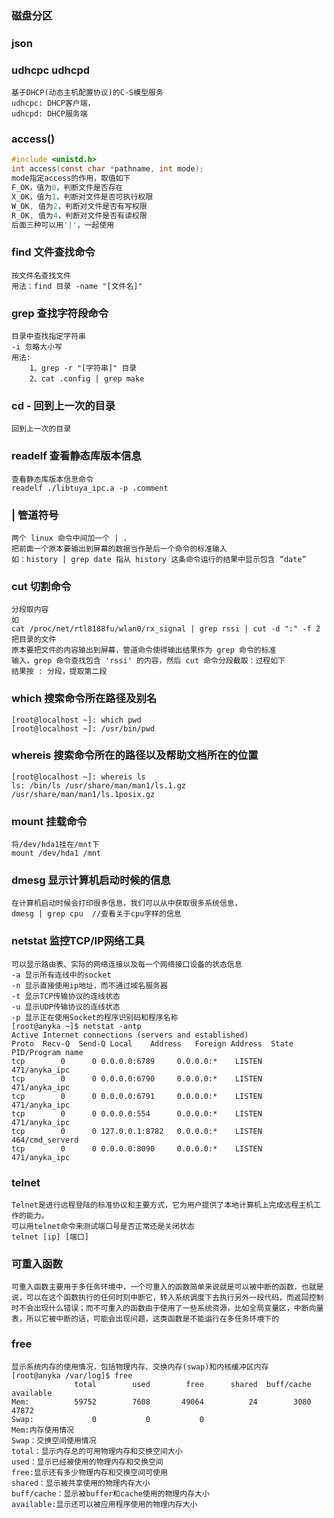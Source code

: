 ### 磁盘分区
### json

### udhcpc udhcpd

```
基于DHCP(动态主机配置协议)的C-S模型服务
udhcpc: DHCP客户端，
udhcpd: DHCP服务端

```

### access()

```c
#include <unistd.h>
int access(const char *pathname, int mode);
mode指定access的作用，取值如下
F_OK，值为0，判断文件是否存在
X_OK，值为1，判断对文件是否可执行权限
W_OK, 值为2，判断对文件是否有写权限
R_OK, 值为4，判断对文件是否有读权限
后面三种可以用'|'，一起使用
```

###  find 文件查找命令
    按文件名查找文件
    用法：find 目录 -name "[文件名]"

###  grep 查找字符段命令
    目录中查找指定字符串
    -i 忽略大小写
    用法: 
    	1、grep -r "[字符串]" 目录
    	2、cat .config | grep make

###  cd - 回到上一次的目录
    回到上一次的目录

###  readelf	查看静态库版本信息
    查看静态库版本信息命令
    readelf ./libtuya_ipc.a -p .comment

### | 管道符号
    两个 linux 命令中间加一个 | .
    把前面一个原本要输出到屏幕的数据当作是后一个命令的标准输入
    如：history | grep date 指从 history 这条命令运行的结果中显示包含 “date” 

###  cut 切割命令
    分段取内容
    如 
    cat /proc/net/rtl8188fu/wlan0/rx_signal | grep rssi | cut -d ":" -f 2
    把目录的文件
    原本要把文件的内容输出到屏幕，管道命令使得输出结果作为 grep 命令的标准
    输入，grep 命令查找包含 'rssi' 的内容，然后 cut 命令分段截取：过程如下
    结果按 : 分段，提取第二段

###     which 搜索命令所在路径及别名

```
[root@localhost ~]: which pwd
[root@localhost ~]: /usr/bin/pwd
```

###  whereis  搜索命令所在的路径以及帮助文档所在的位置

```
[root@localhost ~]: whereis ls
ls: /bin/ls /usr/share/man/man1/ls.1.gz /usr/share/man/man1/ls.1posix.gz
```

###   mount 挂载命令

```
将/dev/hda1挂在/mnt下
mount /dev/hda1 /mnt
```

###   dmesg 显示计算机启动时候的信息

```
在计算机启动时候会打印很多信息，我们可以从中获取很多系统信息，
dmesg | grep cpu  //查看关于cpu字样的信息
```

### netstat 监控TCP/IP网络工具

```
可以显示路由表、实际的网络连接以及每一个网络接口设备的状态信息
-a 显示所有连线中的socket
-n 显示直接使用ip地址，而不通过域名服务器
-t 显示TCP传输协议的连线状态
-u 显示UDP传输协议的连线状态
-p 显示正在使用Socket的程序识别码和程序名称
[root@anyka ~]$ netstat -antp
Active Internet connections (servers and established)
Proto  Recv-Q  Send-Q Local    Address   Foreign Address  State   PID/Program name    
tcp        0      0 0.0.0.0:6789     0.0.0.0:*    LISTEN      471/anyka_ipc
tcp        0      0 0.0.0.0:6790     0.0.0.0:*    LISTEN      471/anyka_ipc
tcp        0      0 0.0.0.0:6791     0.0.0.0:*    LISTEN      471/anyka_ipc
tcp        0      0 0.0.0.0:554      0.0.0.0:*    LISTEN      471/anyka_ipc
tcp        0      0 127.0.0.1:8782   0.0.0.0:*    LISTEN      464/cmd_serverd
tcp        0      0 0.0.0.0:8090     0.0.0.0:*    LISTEN      471/anyka_ipc
```

### telnet 

```
Telnet是进行远程登陆的标准协议和主要方式，它为用户提供了本地计算机上完成远程主机工作的能力。
可以用telnet命令来测试端口号是否正常还是关闭状态
telnet [ip] [端口]
```

### 可重入函数

```
可重入函数主要用于多任务环境中，一个可重入的函数简单来说就是可以被中断的函数，也就是说，可以在这个函数执行的任何时刻中断它，转入系统调度下去执行另外一段代码，而返回控制时不会出现什么错误；而不可重入的函数由于使用了一些系统资源，比如全局变量区，中断向量表，所以它被中断的话，可能会出现问题，这类函数是不能运行在多任务环境下的
```

### free

```
显示系统内存的使用情况，包括物理内存、交换内存(swap)和内核缓冲区内存
[root@anyka /var/log]$ free
              total        used        free      shared  buff/cache   available
Mem:          59752        7608       49064          24        3080       47872
Swap:             0           0           0
Mem:内存使用情况
Swap：交换空间使用情况
total：显示内存总的可用物理内存和交换空间大小
used：显示已经被使用的物理内存和交换空间
free:显示还有多少物理内存和交换空间可使用
shared：显示被共享使用的物理内存大小
buff/cache：显示被buffer和cache使用的物理内存大小
available:显示还可以被应用程序使用的物理内存大小
```

